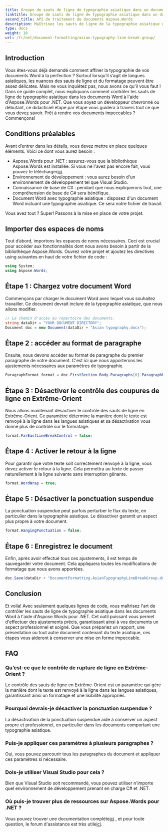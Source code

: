 ```yaml
---
title: Groupe de sauts de ligne de typographie asiatique dans un document Word
linktitle: Groupe de sauts de ligne de typographie asiatique dans un document Word
second_title: API de traitement de documents Aspose.Words
description: Maîtrisez les sauts de ligne de la typographie asiatique dans les documents Word à l'aide d'Aspose.Words pour .NET. Ce guide fournit un didacticiel étape par étape pour un formatage précis.
type: docs
weight: 10
url: /fr/net/document-formatting/asian-typography-line-break-group/
---
```

## Introduction

Vous êtes-vous déjà demandé comment affiner la typographie de vos documents Word à la perfection ? Surtout lorsqu’il s’agit de langues asiatiques, les nuances des sauts de ligne et du formatage peuvent être assez délicates. Mais ne vous inquiétez pas, nous avons ce qu'il vous faut ! Dans ce guide complet, nous expliquons comment contrôler les sauts de ligne de typographie asiatique dans les documents Word à l'aide d'Aspose.Words pour .NET. Que vous soyez un développeur chevronné ou débutant, ce didacticiel étape par étape vous guidera à travers tout ce que vous devez savoir. Prêt à rendre vos documents impeccables ? Commençons!

## Conditions préalables

Avant d’entrer dans les détails, vous devez mettre en place quelques éléments. Voici ce dont vous aurez besoin :

- Aspose.Words pour .NET : assurez-vous que la bibliothèque Aspose.Words est installée. Si vous ne l'avez pas encore fait, vous pouvez le télécharger[ici](https://releases.aspose.com/words/net/).
- Environnement de développement : vous aurez besoin d'un environnement de développement tel que Visual Studio.
- Connaissance de base de C# : pendant que nous expliquerons tout, une compréhension de base de C# sera bénéfique.
- Document Word avec typographie asiatique : disposez d'un document Word incluant une typographie asiatique. Ce sera notre fichier de travail.

Vous avez tout ? Super! Passons à la mise en place de votre projet.

## Importer des espaces de noms

Tout d’abord, importons les espaces de noms nécessaires. Ceci est crucial pour accéder aux fonctionnalités dont nous avons besoin à partir de la bibliothèque Aspose.Words. Ouvrez votre projet et ajoutez les directives using suivantes en haut de votre fichier de code :

```csharp
using System;
using Aspose.Words;
```

## Étape 1 : Chargez votre document Word

Commençons par charger le document Word avec lequel vous souhaitez travailler. Ce document devrait inclure de la typographie asiatique, que nous allons modifier.

```csharp
// Le chemin d'accès au répertoire des documents.
string dataDir = "YOUR DOCUMENT DIRECTORY";
Document doc = new Document(dataDir + "Asian typography.docx");
```

## Étape 2 : accéder au format de paragraphe

Ensuite, nous devons accéder au format de paragraphe du premier paragraphe de votre document. C'est ici que nous apporterons les ajustements nécessaires aux paramètres de typographie.

```csharp
ParagraphFormat format = doc.FirstSection.Body.Paragraphs[0].ParagraphFormat;
```

## Étape 3 : Désactiver le contrôle des coupures de ligne en Extrême-Orient

Nous allons maintenant désactiver le contrôle des sauts de ligne en Extrême-Orient. Ce paramètre détermine la manière dont le texte est renvoyé à la ligne dans les langues asiatiques et sa désactivation vous donne plus de contrôle sur le formatage.

```csharp
format.FarEastLineBreakControl = false;
```

## Étape 4 : Activer le retour à la ligne

Pour garantir que votre texte soit correctement renvoyé à la ligne, vous devez activer le retour à la ligne. Cela permettra au texte de passer naturellement à la ligne suivante sans interruption gênante.

```csharp
format.WordWrap = true;
```

## Étape 5 : Désactiver la ponctuation suspendue

La ponctuation suspendue peut parfois perturber le flux du texte, en particulier dans la typographie asiatique. Le désactiver garantit un aspect plus propre à votre document.

```csharp
format.HangingPunctuation = false;
```

## Étape 6 : Enregistrez le document

Enfin, après avoir effectué tous ces ajustements, il est temps de sauvegarder votre document. Cela appliquera toutes les modifications de formatage que nous avons apportées.

```csharp
doc.Save(dataDir + "DocumentFormatting.AsianTypographyLineBreakGroup.docx");
```

## Conclusion

Et voila! Avec seulement quelques lignes de code, vous maîtrisez l'art de contrôler les sauts de ligne de typographie asiatique dans les documents Word à l'aide d'Aspose.Words pour .NET. Cet outil puissant vous permet d'effectuer des ajustements précis, garantissant ainsi à vos documents un aspect professionnel et soigné. Que vous prépariez un rapport, une présentation ou tout autre document contenant du texte asiatique, ces étapes vous aideront à conserver une mise en forme impeccable. 

## FAQ

### Qu’est-ce que le contrôle de rupture de ligne en Extrême-Orient ?
Le contrôle des sauts de ligne en Extrême-Orient est un paramètre qui gère la manière dont le texte est renvoyé à la ligne dans les langues asiatiques, garantissant ainsi un formatage et une lisibilité appropriés.

### Pourquoi devrais-je désactiver la ponctuation suspendue ?
La désactivation de la ponctuation suspendue aide à conserver un aspect propre et professionnel, en particulier dans les documents comportant une typographie asiatique.

### Puis-je appliquer ces paramètres à plusieurs paragraphes ?
Oui, vous pouvez parcourir tous les paragraphes du document et appliquer ces paramètres si nécessaire.

### Dois-je utiliser Visual Studio pour cela ?
Bien que Visual Studio soit recommandé, vous pouvez utiliser n'importe quel environnement de développement prenant en charge C# et .NET.

### Où puis-je trouver plus de ressources sur Aspose.Words pour .NET ?
 Vous pouvez trouver une documentation complète[ici](https://reference.aspose.com/words/net/) , et pour toute question, le forum d'assistance est très utile[ici](https://forum.aspose.com/c/words/8).
